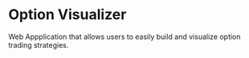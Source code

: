 # Option Visualizer

Web Appplication that allows users to easily build and visualize option trading strategies.